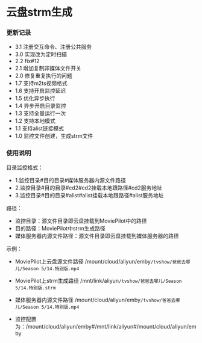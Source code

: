 # 云盘strm生成

### 更新记录

- 3.1 注册交互命令、注册公共服务
- 3.0 实现改为定时扫描
- 2.2 fix#12
- 2.1 增加复制非媒体文件开关
- 2.0 修复重复执行的问题
- 1.7 支持m2ts视频格式
- 1.6 支持开启监控延迟
- 1.5 优化异步执行
- 1.4 异步开启目录监控
- 1.3 支持全量运行一次
- 1.2 支持本地模式
- 1.1 支持alist链接模式
- 1.0 监控文件创建，生成strm文件

### 使用说明

目录监控格式：

- 1.监控目录#目的目录#媒体服务器内源文件路径
- 2.监控目录#目的目录#cd2#cd2挂载本地跟路径#cd2服务地址
- 3.监控目录#目的目录#alist#alist挂载本地跟路径#alist服务地址

路径：

- 监控目录：源文件目录即云盘挂载到MoviePilot中的路径
- 目的路径：MoviePilot中strm生成路径
- 媒体服务器内源文件路径：源文件目录即云盘挂载到媒体服务器的路径

示例：

- MoviePilot上云盘源文件路径 /mount/cloud/aliyun/emby`/tvshow/爸爸去哪儿/Season 5/14.特别版.mp4`

- MoviePilot上strm生成路径 /mnt/link/aliyun`/tvshow/爸爸去哪儿/Season 5/14.特别版.strm`

- 媒体服务器内源文件路径 /mount/cloud/aliyun/emby`/tvshow/爸爸去哪儿/Season 5/14.特别版.mp4`

- 监控配置为：/mount/cloud/aliyun/emby#/mnt/link/aliyun#/mount/cloud/aliyun/emby
